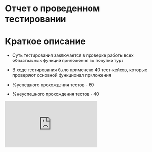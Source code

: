 # Отчет о проведенном тестировании
# Краткое описание
* Суть тестирования заключается в проверке работы всех обязательных функций приложения по покупке тура

* В ходе тестирования было применено 40 тест-кейсов, которые проверяют основной функционал приложения

* %успешного прохождения тестов - 60
* %неуспешного прохождения тестов - 40

![Отчет AllureReport](http://localhost:63342/Diplom/build/reports/allure-report/index.html?_ijt=p2g0s6b9k1digdf2dkreafnl2s&_ij_reload#)
